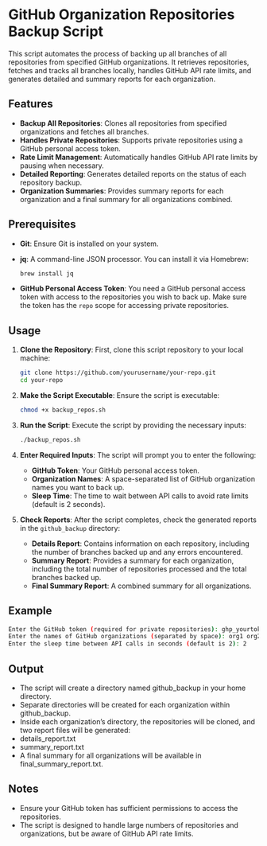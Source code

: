 # GitHub Organization Repositories Backup Script

This script automates the process of backing up all branches of all repositories from specified GitHub organizations. It retrieves repositories, fetches and tracks all branches locally, handles GitHub API rate limits, and generates detailed and summary reports for each organization.

## Features

- **Backup All Repositories**: Clones all repositories from specified organizations and fetches all branches.
- **Handles Private Repositories**: Supports private repositories using a GitHub personal access token.
- **Rate Limit Management**: Automatically handles GitHub API rate limits by pausing when necessary.
- **Detailed Reporting**: Generates detailed reports on the status of each repository backup.
- **Organization Summaries**: Provides summary reports for each organization and a final summary for all organizations combined.

## Prerequisites

- **Git**: Ensure Git is installed on your system.
- **jq**: A command-line JSON processor. You can install it via Homebrew:

  ```bash
  brew install jq
  ```

- **GitHub Personal Access Token**: You need a GitHub personal access token with access to the repositories you wish to back up. Make sure the token has the `repo` scope for accessing private repositories.

## Usage

1. **Clone the Repository**: First, clone this script repository to your local machine:

   ```bash
   git clone https://github.com/yourusername/your-repo.git
   cd your-repo
   ```

2. **Make the Script Executable**: Ensure the script is executable:

   ```bash
   chmod +x backup_repos.sh
   ```

3. **Run the Script**: Execute the script by providing the necessary inputs:

   ```bash
   ./backup_repos.sh
   ```

4. **Enter Required Inputs**: The script will prompt you to enter the following:

   - **GitHub Token**: Your GitHub personal access token.
   - **Organization Names**: A space-separated list of GitHub organization names you want to back up.
   - **Sleep Time**: The time to wait between API calls to avoid rate limits (default is 2 seconds).

5. **Check Reports**: After the script completes, check the generated reports in the `github_backup` directory:

   - **Details Report**: Contains information on each repository, including the number of branches backed up and any errors encountered.
   - **Summary Report**: Provides a summary for each organization, including the total number of repositories processed and the total branches backed up.
   - **Final Summary Report**: A combined summary for all organizations.

## Example

```bash
Enter the GitHub token (required for private repositories): ghp_yourtoken
Enter the names of GitHub organizations (separated by space): org1 org2
Enter the sleep time between API calls in seconds (default is 2): 2
```

## Output

- The script will create a directory named github_backup in your home directory.
- Separate directories will be created for each organization within github_backup.
- Inside each organization’s directory, the repositories will be cloned, and two report files will be generated:
- details_report.txt
- summary_report.txt
- A final summary for all organizations will be available in final_summary_report.txt.

## Notes

- Ensure your GitHub token has sufficient permissions to access the repositories.
- The script is designed to handle large numbers of repositories and organizations, but be aware of GitHub API rate limits.
